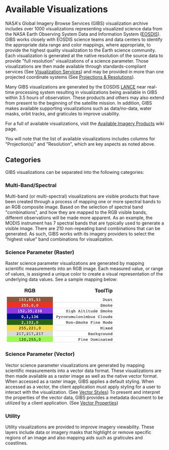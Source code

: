 # Available Visualizations

NASA's Global Imagery Browse Services (GIBS) visualization archive includes over 1000 visualizations representing visualized science data from the NASA Earth Observing System Data and Information System ([EOSDIS](https://earthdata.nasa.gov/eosdis)). GIBS works closely with EOSDIS science teams and data centers to identify the appropriate data range and color mappings, where appropriate, to provide the highest quality visualization to the Earth science community. Each visualization is generated at the native resolution of the source data to provide "full resolution" visualizations of a science parameter. Those visualizations are then made available through standards-compliant services (See [Visualization Services](../visualization-services/#visualization-services)) and may be provided in more than one projected coordinate systems (See [Projections & Resolutions](../api-advanced-topics/#projections-resolution)). 

Many GIBS visualizations are generated by the EOSDIS [LANCE](https://earthdata.nasa.gov/lance) near real-time processing system resulting in visualizations being available in GIBS within 3.5 hours of observation. These products and others may also extend from present to the beginning of the satellite mission. In addition, GIBS makes available supporting visualizations such as data/no-data, water masks, orbit tracks, and graticules to improve usability.

For a full of available visualizations, visit the [Available Imagery Products](https://wiki.earthdata.nasa.gov/display/GIBS/GIBS+Available+Imagery+Products) wiki page.

You will note that the list of available visualizations includes columns for "Projection(s)" and "Resolution", which are key aspects as noted above.

## Categories
GIBS visualizations can be separated into the following categories:

### Multi-Band/Spectral
Multi-band (or multi-spectral) visualizations are visible products that have been created through a process of mapping one or more spectral bands to an RGB composite image.  Based on the selection of spectral band "combinations", and how they are mapped to the RGB visible bands, different observations will be made more apparent.  As an example, the MODIS instrument has 7 spectral bands that are typically used to generate a visible image.  There are 210 non-repeating band combinations that can be generated.  As such, GIBS works with its imagery providers to select the "highest value" band combinations for visualization.

### Science Parameter (Raster)
Raster science parameter visualizations are generated by mapping scientific measurements into an RGB image.  Each measured value, or range of values, is assigned a unique color to create a visual representation of the underlying data values. See a sample mapping below:

![RGB Mapping](img/rgb_mapping.png)

### Science Parameter (Vector)
Vector science parameter visualizations are generated by mapping scientific measurements into a vector data format. These visualizations are then made available as a raster image as well as the native vector format.  When accessed as a raster image, GIBS applies a default styling.  When accessed as a vector, the client application must apply styling for a user to interact with the visualization. (See [Vector Styles](../metadata/#vector-styles)) To present and interpret the properties of the vector data, GIBS provides a metadata document to be utilized by a client application. (See [Vector Properties](../visualization-metadata/#vector-properties))

### Utility
Utility visualizations are provided to improve imagery viewability.  These layers include data or imagery masks that highlight or remove specific regions of an image and also mapping aids such as graticules and coastlines.
